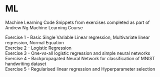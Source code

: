 # ML
Machine Learning Code Snippets from exercises completed as part of Andrew Ng Machine Learning Course

Exercise 1 - Basic Single Variable Linear regression, Multivariate linear regression, Normal Equation  
Exercise 2 - Logistic Regression  
Exercise 3 - One-vs-all logistic regression and simple neural networks  
Exercise 4 - Backpropagated Neural Network for classification of MNIST handwriting dataset  
Exercise 5 - Regularised linear regression and Hyperparameter selection  
